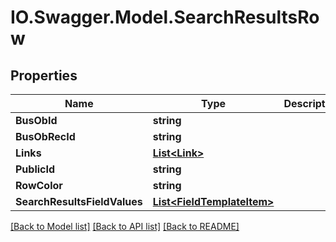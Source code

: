 # IO.Swagger.Model.SearchResultsRow
## Properties

Name | Type | Description | Notes
------------ | ------------- | ------------- | -------------
**BusObId** | **string** |  | [optional] 
**BusObRecId** | **string** |  | [optional] 
**Links** | [**List&lt;Link&gt;**](Link.md) |  | [optional] 
**PublicId** | **string** |  | [optional] 
**RowColor** | **string** |  | [optional] 
**SearchResultsFieldValues** | [**List&lt;FieldTemplateItem&gt;**](FieldTemplateItem.md) |  | [optional] 

[[Back to Model list]](../README.md#documentation-for-models) [[Back to API list]](../README.md#documentation-for-api-endpoints) [[Back to README]](../README.md)

